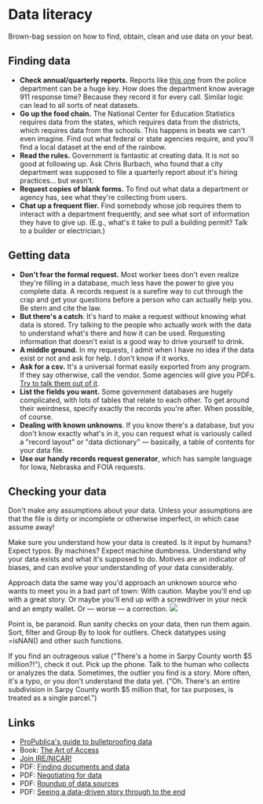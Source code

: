 # Data literacy
Brown-bag session on how to find, obtain, clean and use data on your beat.

## Finding data
<ul>
<li><b>Check annual/quarterly reports.</b> Reports like <a href="http://opd.ci.omaha.ne.us/images/crime-statistics-reports/quarterly/1st_Qtr_14_RPT1.pdf">this one</a> from the police department can be a huge key. How does the department know average 911 response time? Because they record it for every call. Similar logic can lead to all sorts of neat datasets.</li>
<li><b>Go up the food chain.</b> The National Center for Education Statistics requires data from the states, which requires data from the districts, which requires data from the schools. This happens in beats we can't even imagine. Find out what federal or state agencies require, and you'll find a local dataset at the end of the rainbow.</li>
<li><b>Read the rules.</b> Government is fantastic at creating data. It is not so good at following up. Ask Chris Burbach, who found that a city department was supposed to file a quarterly report about it's hiring practices... but wasn't.</li>
<li><b>Request copies of blank forms.</b> To find out what data a department or agency has, see what they're collecting from users.</li>
<li><b>Chat up a frequent flier.</b> Find somebody whose job requires them to interact with a department frequently, and see what sort of information they have to give up. (E.g., what's it take to pull a building permit? Talk to a builder or electrician.)</li>
</ul>

## Getting data
<ul>
<li><b>Don't fear the formal request.</b> Most worker bees don't even realize they're filling in a database, much less have the power to give you complete data. A records request is a surefire way to cut through the crap and get your questions before a person who can actually help you. Be stern and cite the law.</li>
<li><b>But there's a catch</b>: It's hard to make a request without knowing what data is stored. Try talking to the people who actually work with the data to understand what's there and how it can be used. Requesting information that doesn't exist is a good way to drive yourself to drink.</li>
<li><b>A middle ground.</b> In my requests, I  admit when I have no idea if the data exist or not and ask for help. I don't know if it works.</li>
<li><b>Ask for a csv.</b> It's a universal format easily exported from any program. If they say otherwise, call the vendor. Some agencies will give you PDFs. <a href="http://blog.dataomaha.com/pdfs-data-nebraskas-public-records-law-and-why-you-should-care-about-file-formatting/">Try to talk them out of it</a>.</li>
<li><b>List the fields you want.</b> Some government databases are hugely complicated, with lots of tables that relate to each other. To get around their weirdness, specify exactly the records you're after. When possible, of course.</li>
<li><b>Dealing with known unknowns</b>. If you know there's a database, but you don't know exactly what's in it, you can request what is variously called a "record layout" or "data dictionary" &mdash; basically, a table of contents for your data file.</li>
<li><b>Use our handy records request generator</b>, which has sample language for Iowa, Nebraska and FOIA requests.</li>
</ul>

## Checking your data
Don't make any assumptions about your data. Unless your assumptions are that the file is dirty or incomplete or otherwise imperfect, in which case assume away!

Make sure you understand how your data is created. Is it input by humans? Expect typos. By machines? Expect machine dumbness. Understand why your data exists and what it's supposed to do. Motives are an indicator of biases, and can evolve your understanding of your data considerably.

Approach data the same way you'd approach an unknown source who wants to meet you in a bad part of town: With caution. Maybe you'll end up with a great story. Or maybe you'll end up with a screwdriver in your neck and an empty wallet. Or &mdash; worse &mdash; a correction.
<img src="http://media.giphy.com/media/4XL512RWMdtZK/giphy.gif" />

Point is, be paranoid. Run sanity checks on your data, then run them again. Sort, filter and Group By to look for outliers. Check datatypes using =isNAN() and other such functions.

If you find an outrageous value ("There's a home in Sarpy County worth $5 million?!"), check it out. Pick up the phone. Talk to the human who collects or analyzes the data. Sometimes, the outlier you find is a story. More often, it's a typo, or you don't understand the data yet. ("Oh. There's an entire subdivision in Sarpy County worth $5 million that, for tax purposes, is treated as a single parcel.")

## Links
<ul>
<li><a href="https://github.com/propublica/guides/blob/master/data-bulletproofing.md">ProPublica's guide to bulletproofing data</a></li>
<li>Book: <a href="https://books.google.com/books?id=oFtNBQAAQBAJ&lpg=PT85&dq=the%20art%20of%20access">The Art of Access</a></li>
<li><a href="http://ire.org">Join IRE/NICAR!</a></li>
<li>PDF: <a href="https://github.com/OWH-projects/data-literacy/blob/master/pdfs/finding-documents-and-data.pdf">Finding documents and data</a></li>
<li>PDF: <a href="https://github.com/OWH-projects/data-literacy/blob/master/pdfs/negotiating-tips.pdf">Negotiating for data</a></li>
<li>PDF: <a href="https://github.com/OWH-projects/data-literacy/blob/master/pdfs/data-resources.pdf">Roundup of data sources</a></li>
<li>PDF: <a href="https://github.com/OWH-projects/data-literacy/blob/master/pdfs/data-driven-story.pdf">Seeing a data-driven story through to the end</a></li>
</ul>
